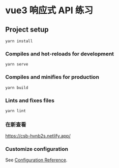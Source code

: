 
# vue3 响应式 API 练习

## Project setup

```
yarn install
```

### Compiles and hot-reloads for development

```
yarn serve
```

### Compiles and minifies for production

```
yarn build
```

### Lints and fixes files

```
yarn lint
```

### 在新查看

https://csb-hvnb2s.netlify.app/

### Customize configuration

See [Configuration Reference](https://cli.vuejs.org/config/).
